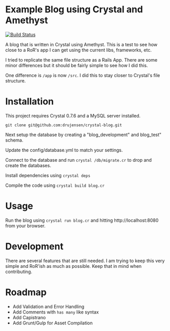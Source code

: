 # Example Blog using Crystal and Amethyst
[![Build
Status](https://travis-ci.org/drujensen/crystal-blog.svg)](https://travis-ci.org/drujensen/crystal-blog)

A blog that is written in Crystal using Amethyst.  This is a test to see how
close to a RoR's app I can get using the current libs, frameworks, etc.

I tried to replicate the same file structure as a Rails App.  There are some
minor differences but it should be fairly simple to see how I did this.

One difference is `/app` is now `/src`.  I did this to stay closer to Crystal's file structure.

# Installation

This project requires Crystal 0.7.6 and a MySQL server installed.

```
git clone git@github.com:drujensen/crystal-blog.git
```

Next setup the database by creating a "blog_development" and blog_test" schema. 

Update the config/database.yml to match your settings. 

Connect to the database and run `crystal /db/migrate.cr` to drop and create the databases. 

Install dependencies using `crystal deps`

Compile the code using `crystal build blog.cr`

# Usage

Run the blog using `crystal run blog.cr` and hitting http://localhost:8080
from your browser.

# Development

There are several features that are still needed.  I am trying to keep this very
simple and RoR'ish as much as possible.  Keep that in mind when contributing.

# Roadmap

- Add Validation and Error Handling
- Add Comments with `has many` like syntax
- Add Capistrano
- Add Grunt/Gulp for Asset Compilation



